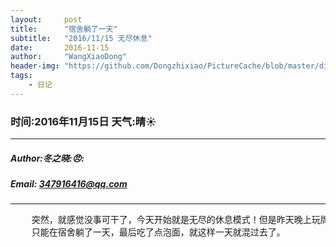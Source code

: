 ```yaml
---
layout:     post
title:      "宿舍躺了一天"
subtitle:   "2016/11/15 无尽休息"
date:       2016-11-15
author:     "WangXiaoDong"
header-img: "https://github.com/Dongzhixiao/PictureCache/blob/master/diaryPic/20161115.jpg?raw=true"
tags:
    - 日记
---
```


### 时间:2016年11月15日 天气:晴:sunny:
-----
#####   Author:冬之晓::angry::
#####   Email: 347916416@qq.com
----------

<pre>
    突然，就感觉没事可干了，今天开始就是无尽的休息模式！但是昨天晚上玩牌之前喝了点酒，因此今天头非常疼，没办法，
    只能在宿舍躺了一天，最后吃了点泡面，就这样一天就混过去了。
</pre>
